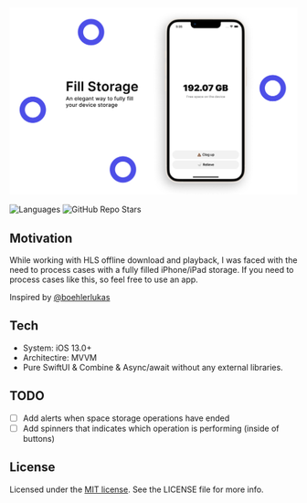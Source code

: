 <img width="1012" alt="github-repository-cover" src="https://github.com/Kirchberg/FillStorage/blob/master/Media/FillStorage_Cover.png?raw=true">

![Languages](https://img.shields.io/github/languages/top/Kirchberg/FillStorage)
![GitHub Repo Stars](https://img.shields.io/github/stars/Kirchberg/FillStorage)

## Motivation
While working with HLS offline download and playback, I was faced with the need to process cases with a fully filled iPhone/iPad storage. If you need to process cases like this, so feel free to use an app.

Inspired by [@boehlerlukas](https://github.com/boehlerlukas)

## Tech

- System: iOS 13.0+
- Architectire: MVVM
- Pure SwiftUI & Combine & Async/await without any external libraries.

## TODO

- [ ] Add alerts when space storage operations have ended
- [ ] Add spinners that indicates which operation is performing (inside of buttons)

## License

Licensed under the [MIT license](https://github.com/Kirchberg/FillStorage/blob/master/LICENSE). See the LICENSE file for more info.

